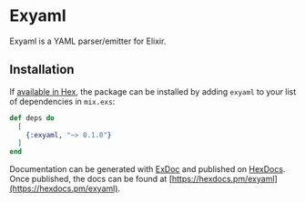 # Exyaml

Exyaml is a YAML parser/emitter for Elixir.

## Installation

If [available in Hex](https://hex.pm/docs/publish), the package can be installed
by adding `exyaml` to your list of dependencies in `mix.exs`:

```elixir
def deps do
  [
    {:exyaml, "~> 0.1.0"}
  ]
end
```

Documentation can be generated with [ExDoc](https://github.com/elixir-lang/ex_doc)
and published on [HexDocs](https://hexdocs.pm). Once published, the docs can
be found at [https://hexdocs.pm/exyaml](https://hexdocs.pm/exyaml).

